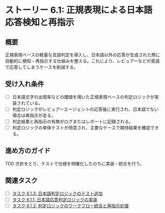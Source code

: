 # ストーリー 6.1: 正規表現による日本語応答検知と再指示

## 概要

正規表現ベースの軽量な言語判定を導入し、日本語以外の応答が生成された際に自動的に検知・再指示する仕組みを整える。これにより、レビュアーなどが英語で応答してしまうケースを削減する。

## 受け入れ条件

- [ ] 日本語文字の出現率などの閾値を用いた正規表現ベースの判定ロジックが実装されている。
- [ ] 判定ロジックがレビュアーエージェントの応答後に実行され、日本語でない場合は再指示が走る。
- [ ] 判定結果と再指示の有無がログまたはレポートに記録される。
- [ ] 判定ロジックの単体テストが用意され、主要なケースで期待結果を確認できる。

## 進め方のガイド

TDD 方針をとり、テストで仕様を明確化したのちに実装・統合を行う。

## 関連タスク

* [ ] [タスク 6.1.3: 日本語判定ロジックのテスト追加](task_6_1_3_add_language_detection_tests.md)
* [ ] [タスク 6.1.1: 日本語応答判定ロジックの実装](task_6_1_1_implement_regex_language_detection.md)
* [ ] [タスク 6.1.2: 判定ロジックのワークフロー統合と再指示処理](task_6_1_2_integrate_detection_with_workflow.md)
